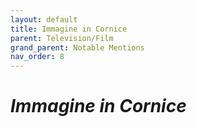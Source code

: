 ```yaml
---
layout: default
title: Immagine in Cornice
parent: Television/Film
grand_parent: Notable Mentions
nav_order: 8
---
```


# *Immagine in Cornice*